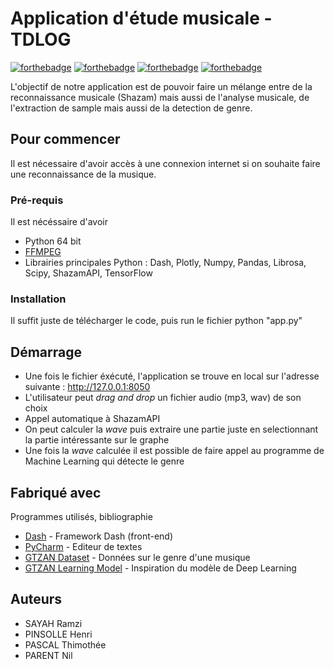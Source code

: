 # Application d'étude musicale - TDLOG


[![forthebadge](https://img.shields.io/badge/Python-3.8-blue)](https://www.python.org/downloads/)  [![forthebadge](https://img.shields.io/badge/Numpy-1.18.5-brightgreen)](https://numpy.org) [![forthebadge](https://img.shields.io/badge/Librosa-0.8.1-brightgreen)](https://librosa.org/doc/main/index.html) [![forthebadge](https://img.shields.io/badge/TensorFlow-2.7.0-brightgreen)](https://www.tensorflow.org/?hl=fr)

L'objectif de notre application est de pouvoir faire un mélange entre de la reconnaissance musicale (Shazam) mais aussi de l'analyse musicale, de l'extraction de sample mais aussi de la detection de genre. 

## Pour commencer

Il est nécessaire d'avoir accès à une connexion internet si on souhaite faire une reconnaissance de la musique.

### Pré-requis

Il est nécéssaire d'avoir 

- Python 64 bit  
- [FFMPEG](https://www.ffmpeg.org)
- Librairies principales Python : Dash, Plotly, Numpy, Pandas, Librosa, Scipy, ShazamAPI, TensorFlow


### Installation

Il suffit juste de télécharger le code, puis run le fichier python "app.py"


## Démarrage

* Une fois le fichier éxécuté, l'application se trouve en local sur l'adresse suivante : http://127.0.0.1:8050
* L'utilisateur peut _drag and drop_ un fichier audio (mp3, wav) de son choix
* Appel automatique à ShazamAPI
* On peut calculer la _wave_ puis extraire une partie juste en selectionnant la partie intéressante sur le graphe
* Une fois la _wave_ calculée il est possible de faire appel au programme de Machine Learning qui détecte le genre 


## Fabriqué avec
Programmes utilisés, bibliographie

* [Dash](https://dash.plotly.com/introduction) - Framework Dash (front-end)
* [PyCharm](https://www.jetbrains.com/fr-fr/pycharm/) - Editeur de textes
* [GTZAN Dataset](https://www.kaggle.com/andradaolteanu/gtzan-dataset-music-genre-classification) - Données sur le genre d'une musique
* [GTZAN Learning Model](https://www.kaggle.com/imsparsh/gtzan-genre-classification-deep-learning-val-92-4) - Inspiration du modèle de Deep Learning




## Auteurs
* SAYAH Ramzi 
* PINSOLLE Henri
* PASCAL Thimothée
* PARENT Nil


